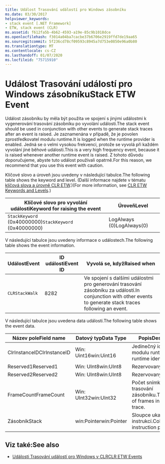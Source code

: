 ```yaml
---
title: Událost Trasování událostí pro Windows zásobníku
ms.date: 03/30/2017
helpviewer_keywords:
- stack event [.NET Framework]
- ETW, stack event (CLR)
ms.assetid: f612fa5b-4b62-4593-a19e-85c9b1018dce
ms.openlocfilehash: f3014a04ba7cacbe37b6706e2919ffd7de19aa65
ms.sourcegitcommit: 5f236cd78cf09593c8945a7d753e0850e96a0b80
ms.translationtype: MT
ms.contentlocale: cs-CZ
ms.lasthandoff: 01/07/2020
ms.locfileid: "75715910"
---
```

# <a name="stack-etw-event"></a><span data-ttu-id="9c4e5-102">Událost Trasování událostí pro Windows zásobníku</span><span class="sxs-lookup"><span data-stu-id="9c4e5-102">Stack ETW Event</span></span>
<span data-ttu-id="9c4e5-103">Událost zásobníku by měla být použita ve spojení s jinými událostmi k vygenerování trasování zásobníku po vyvolání události.</span><span class="sxs-lookup"><span data-stu-id="9c4e5-103">The stack event should be used in conjunction with other events to generate stack traces after an event is raised.</span></span> <span data-ttu-id="9c4e5-104">Je zaznamenána v případě, že je povolen zprostředkovatel modulu runtime.</span><span class="sxs-lookup"><span data-stu-id="9c4e5-104">It is logged when the runtime provider is enabled.</span></span> <span data-ttu-id="9c4e5-105">Jedná se o velmi vysokou frekvenci, protože se vyvolá při každém vyvolání jiné běhové události.</span><span class="sxs-lookup"><span data-stu-id="9c4e5-105">This is a very high frequency event, because it is raised whenever another runtime event is raised.</span></span> <span data-ttu-id="9c4e5-106">Z tohoto důvodu doporučujeme, abyste tuto událost používali opatrně.</span><span class="sxs-lookup"><span data-stu-id="9c4e5-106">For this reason, we recommend that you use this event with caution.</span></span>  
  
 <span data-ttu-id="9c4e5-107">Klíčové slovo a úroveň jsou uvedeny v následující tabulce.</span><span class="sxs-lookup"><span data-stu-id="9c4e5-107">The following table shows the keyword and level.</span></span> <span data-ttu-id="9c4e5-108">(Další informace najdete v tématu [klíčová slova a úrovně CLR ETW](clr-etw-keywords-and-levels.md).)</span><span class="sxs-lookup"><span data-stu-id="9c4e5-108">(For more information, see [CLR ETW Keywords and Levels](clr-etw-keywords-and-levels.md).)</span></span>  
  
|<span data-ttu-id="9c4e5-109">Klíčové slovo pro vyvolání události</span><span class="sxs-lookup"><span data-stu-id="9c4e5-109">Keyword for raising the event</span></span>|<span data-ttu-id="9c4e5-110">Úroveň</span><span class="sxs-lookup"><span data-stu-id="9c4e5-110">Level</span></span>|  
|-----------------------------------|-----------|  
|<span data-ttu-id="9c4e5-111">`StackKeyword` (0x40000000)</span><span class="sxs-lookup"><span data-stu-id="9c4e5-111">`StackKeyword` (0x40000000)</span></span>|<span data-ttu-id="9c4e5-112">LogAlways (0)</span><span class="sxs-lookup"><span data-stu-id="9c4e5-112">LogAlways(0)</span></span>|  
  
 <span data-ttu-id="9c4e5-113">V následující tabulce jsou uvedeny informace o událostech.</span><span class="sxs-lookup"><span data-stu-id="9c4e5-113">The following table shows the event information.</span></span>  
  
|<span data-ttu-id="9c4e5-114">Událost</span><span class="sxs-lookup"><span data-stu-id="9c4e5-114">Event</span></span>|<span data-ttu-id="9c4e5-115">ID události</span><span class="sxs-lookup"><span data-stu-id="9c4e5-115">Event ID</span></span>|<span data-ttu-id="9c4e5-116">Vyvolá se, když</span><span class="sxs-lookup"><span data-stu-id="9c4e5-116">Raised when</span></span>|  
|-----------|--------------|-----------------|  
|`CLRStackWalk`|<span data-ttu-id="9c4e5-117">82</span><span class="sxs-lookup"><span data-stu-id="9c4e5-117">82</span></span>|<span data-ttu-id="9c4e5-118">Ve spojení s dalšími událostmi pro generování trasování zásobníku za událostí.</span><span class="sxs-lookup"><span data-stu-id="9c4e5-118">In conjunction with other events to generate stack traces following an event.</span></span>|  
  
 <span data-ttu-id="9c4e5-119">V následující tabulce jsou uvedena data události.</span><span class="sxs-lookup"><span data-stu-id="9c4e5-119">The following table shows the event data.</span></span>  
  
|<span data-ttu-id="9c4e5-120">Název pole</span><span class="sxs-lookup"><span data-stu-id="9c4e5-120">Field name</span></span>|<span data-ttu-id="9c4e5-121">Datový typ</span><span class="sxs-lookup"><span data-stu-id="9c4e5-121">Data Type</span></span>|<span data-ttu-id="9c4e5-122">Popis</span><span class="sxs-lookup"><span data-stu-id="9c4e5-122">Description</span></span>|  
|----------------|---------------|-----------------|  
|<span data-ttu-id="9c4e5-123">ClrInstanceID</span><span class="sxs-lookup"><span data-stu-id="9c4e5-123">ClrInstanceID</span></span>|<span data-ttu-id="9c4e5-124">Win: Uint16</span><span class="sxs-lookup"><span data-stu-id="9c4e5-124">win:Uint16</span></span>|<span data-ttu-id="9c4e5-125">Jedinečný identifikátor modulu runtime.</span><span class="sxs-lookup"><span data-stu-id="9c4e5-125">Unique runtime identifier.</span></span>|  
|<span data-ttu-id="9c4e5-126">Reserved1</span><span class="sxs-lookup"><span data-stu-id="9c4e5-126">Reserved1</span></span>|<span data-ttu-id="9c4e5-127">Win: UInt8</span><span class="sxs-lookup"><span data-stu-id="9c4e5-127">win:UInt8</span></span>|<span data-ttu-id="9c4e5-128">Rezervovaný.</span><span class="sxs-lookup"><span data-stu-id="9c4e5-128">Reserved.</span></span>|  
|<span data-ttu-id="9c4e5-129">Reserved2</span><span class="sxs-lookup"><span data-stu-id="9c4e5-129">Reserved2</span></span>|<span data-ttu-id="9c4e5-130">Win: UInt8</span><span class="sxs-lookup"><span data-stu-id="9c4e5-130">win:UInt8</span></span>|<span data-ttu-id="9c4e5-131">Rezervovaný.</span><span class="sxs-lookup"><span data-stu-id="9c4e5-131">Reserved.</span></span>|  
|<span data-ttu-id="9c4e5-132">FrameCount</span><span class="sxs-lookup"><span data-stu-id="9c4e5-132">FrameCount</span></span>|<span data-ttu-id="9c4e5-133">Win: UInt32</span><span class="sxs-lookup"><span data-stu-id="9c4e5-133">win:UInt32</span></span>|<span data-ttu-id="9c4e5-134">Počet snímků v trasování zásobníku.</span><span class="sxs-lookup"><span data-stu-id="9c4e5-134">The number of frames in the stack trace.</span></span>|  
|<span data-ttu-id="9c4e5-135">Zásobník</span><span class="sxs-lookup"><span data-stu-id="9c4e5-135">Stack</span></span>|<span data-ttu-id="9c4e5-136">win:Pointer</span><span class="sxs-lookup"><span data-stu-id="9c4e5-136">win:Pointer</span></span>|<span data-ttu-id="9c4e5-137">Sloupce ukazatelů instrukcí.</span><span class="sxs-lookup"><span data-stu-id="9c4e5-137">Columns of instruction pointers.</span></span>|  
  
## <a name="see-also"></a><span data-ttu-id="9c4e5-138">Viz také:</span><span class="sxs-lookup"><span data-stu-id="9c4e5-138">See also</span></span>

- [<span data-ttu-id="9c4e5-139">Události Trasování událostí pro Windows v CLR</span><span class="sxs-lookup"><span data-stu-id="9c4e5-139">CLR ETW Events</span></span>](clr-etw-events.md)
